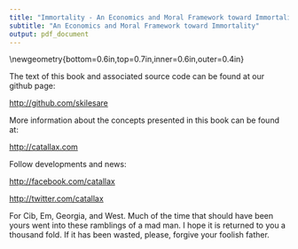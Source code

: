 ```yaml
---
title: "Immortality - An Economics and Moral Framework toward Immortality"
subtitle: "An Economics and Moral Framework toward Immortality"
output: pdf_document
---
```


\newgeometry{bottom=0.6in,top=0.7in,inner=0.6in,outer=0.4in}

The text of this book and associated source code can be found at our github page: 


http://github.com/skilesare


More information about the concepts presented in this book can be found at:

http://catallax.com

Follow developments and news:

http://facebook.com/catallax

http://twitter.com/catallax



For Cib, Em, Georgia, and West.  Much of the time that should have been yours went into these ramblings of a mad man. I hope it is returned to you a thousand fold.  If it has been wasted, please, forgive your foolish father.







